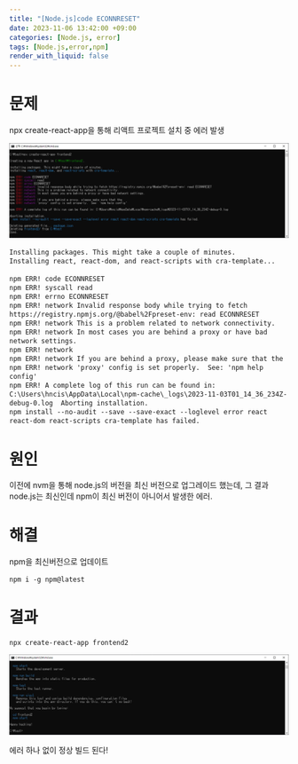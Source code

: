 ```yaml
---
title: "[Node.js]code ECONNRESET"
date: 2023-11-06 13:42:00 +09:00
categories: [Node.js, error]
tags: [Node.js,error,npm]
render_with_liquid: false
---
```


# 문제

npx create-react-app을 통해 리액트 프로젝트 설치 중 에러 발생

![error](/assets/img/post/202311/2023-11-06-node-js-code-ECONNRESET-01.png)

    Installing packages. This might take a couple of minutes. 
    Installing react, react-dom, and react-scripts with cra-template...
    
    npm ERR! code ECONNRESET
    npm ERR! syscall read
    npm ERR! errno ECONNRESET
    npm ERR! network Invalid response body while trying to fetch https://registry.npmjs.org/@babel%2Fpreset-env: read ECONNRESET
    npm ERR! network This is a problem related to network connectivity.
    npm ERR! network In most cases you are behind a proxy or have bad network settings.
    npm ERR! network
    npm ERR! network If you are behind a proxy, please make sure that the
    npm ERR! network 'proxy' config is set properly.  See: 'npm help config'  
    npm ERR! A complete log of this run can be found in: C:\Users\hncis\AppData\Local\npm-cache\_logs\2023-11-03T01_14_36_234Z-debug-0.log  Aborting installation.   
    npm install --no-audit --save --save-exact --loglevel error react react-dom react-scripts cra-template has failed.


# 원인
이전에 nvm을 통해 node.js의 버전을 최신 버전으로 업그레이드 했는데, 그 결과 node.js는 최신인데 npm이 최신 버전이 아니어서 발생한 에러.

# 해결
npm을 최신버전으로 업데이트

    npm i -g npm@latest 

# 결과
    npx create-react-app frontend2 

![error](/assets/img/post/202311/2023-11-06-node-js-code-ECONNRESET-02.png)

에러 하나 없이 정상 빌드 된다!
